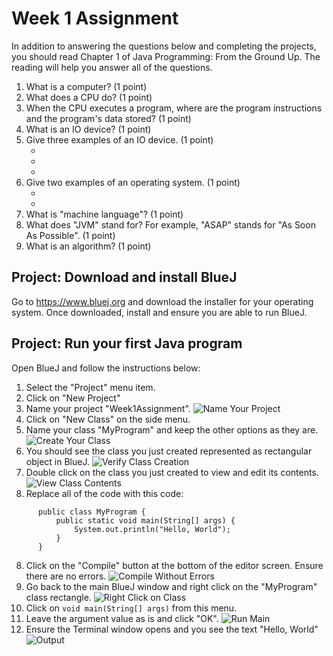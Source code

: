 # Week 1 Assignment

In addition to answering the questions below and completing the projects, you should read Chapter 1 of Java Programming: From the Ground Up. The reading will help you answer all of the questions.

1. What is a computer? (1 point)
2. What does a CPU do? (1 point)
3. When the CPU executes a program, where are the program instructions and the program's data stored? (1 point)
4. What is an IO device? (1 point)
5. Give three examples of an IO device. (1 point)
      - &nbsp;
      - &nbsp;
      - &nbsp;
6. Give two examples of an operating system. (1 point)
      - &nbsp;
      - &nbsp;
7. What is "machine language"? (1 point)
8. What does "JVM" stand for? For example, "ASAP" stands for "As Soon As Possible". (1 point)
9. What is an algorithm? (1 point)


## Project: Download and install BlueJ

Go to https://www.bluej.org and download the installer for your operating system. Once downloaded, install and ensure you are able to run BlueJ.


## Project: Run your first Java program

Open BlueJ and follow the instructions below:

1. Select the "Project" menu item.
2. Click on "New Project"
3. Name your project "Week1Assignment". ![Name Your Project](assets/name_your_project.png)
4. Click on "New Class" on the side menu.
5. Name your class "MyProgram" and keep the other options as they are. ![Create Your Class](assets/create_your_class.png)
6. You should see the class you just created represented as rectangular object in BlueJ. ![Verify Class Creation](assets/verify_class_creation.png)
7. Double click on the class you just created to view and edit its contents. ![View Class Contents](assets/view_class_contents.png)
8. Replace all of the code with this code:
```
      public class MyProgram {
          public static void main(String[] args) {
              System.out.println("Hello, World");
          }
      }
```
8. Click on the "Compile" button at the bottom of the editor screen. Ensure there are no errors. ![Compile Without Errors](assets/compile_without_errors.png)
9. Go back to the main BlueJ window and right click on the "MyProgram" class rectangle. ![Right Click on Class](assets/right_click_on_class.png)
10. Click on `void main(String[] args)` from this menu.
11. Leave the argument value as is and click "OK". ![Run Main](assets/ok_run_main.png)
12. Ensure the Terminal window opens and you see the text "Hello, World" ![Output](assets/hello_world_output.png)
